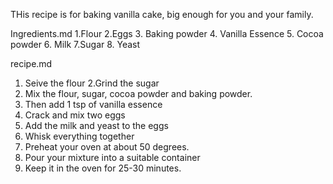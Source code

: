 THis recipe is  for baking  vanilla cake, big enough  for you and your family.

Ingredients.md
1.Flour
2.Eggs
3. Baking powder
4. Vanilla Essence
5. Cocoa powder
6. Milk
7.Sugar
8. Yeast


recipe.md
1. Seive the flour
2.Grind the sugar
3. Mix the flour, sugar, cocoa powder and baking powder.
4. Then add 1 tsp of vanilla essence
5. Crack and mix two eggs
6. Add the milk and yeast to the eggs
7. Whisk everything together
8. Preheat your oven at about 50 degrees.
9. Pour your mixture into a suitable container
10. Keep it in the oven for 25-30 minutes.
